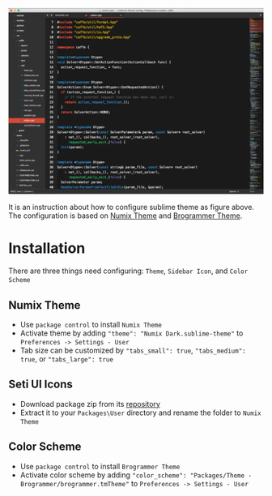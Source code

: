![Sublime Theme](./sublime-theme.png)
 
It is an instruction about how to configure sublime theme as figure above. The configuration is based on [Numix Theme](https://github.com/nauzethc/sublime-text-numix) and [Brogrammer Theme](https://github.com/kenwheeler/brogrammer-theme).

# Installation

There are three things need configuring: `Theme`, `Sidebar Icon`, and `Color Scheme`

## Numix Theme
- Use `package control` to install `Numix Theme`
- Activate theme by adding `"theme": "Numix Dark.sublime-theme"` to `Preferences -> Settings - User`
- Tab size can be customized by `"tabs_small": true`, `"tabs_medium": true`, or `"tabs_large": true`

## Seti UI Icons
- Download package zip from its [repository](https://github.com/mrmartineau/SetiUI-Icons-Sublime)
- Extract it to your `Packages\User` directory and rename the folder to `Numix Theme`

## Color Scheme
- Use `package control` to install `Brogrammer Theme`
- Activate color scheme by adding `"color_scheme": "Packages/Theme - Brogrammer/brogrammer.tmTheme"` to `Preferences -> Settings - User`